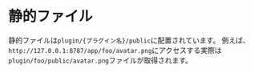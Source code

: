 # 静的ファイル
静的ファイルは`plugin/{プラグイン名}/public`に配置されています。
例えば、`http://127.0.0.1:8787/app/foo/avatar.png`にアクセスする実際は`plugin/foo/public/avatar.png`ファイルが取得されます。
